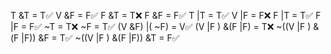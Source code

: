 T &T = T✅
V &F = F✅
F &T = T❌
F &F = F✅
T |T = T✅
V |F = F❌
F |T = T✅
F |F = F✅
~T = T❌
~F = T✅
(V &F) |( ~F) = V✅
(V |F ) &(F |F) = T❌
~((V |F ) &(F |F)) &F = T✅
~((V |F ) &(F |F)) &T = F✅
